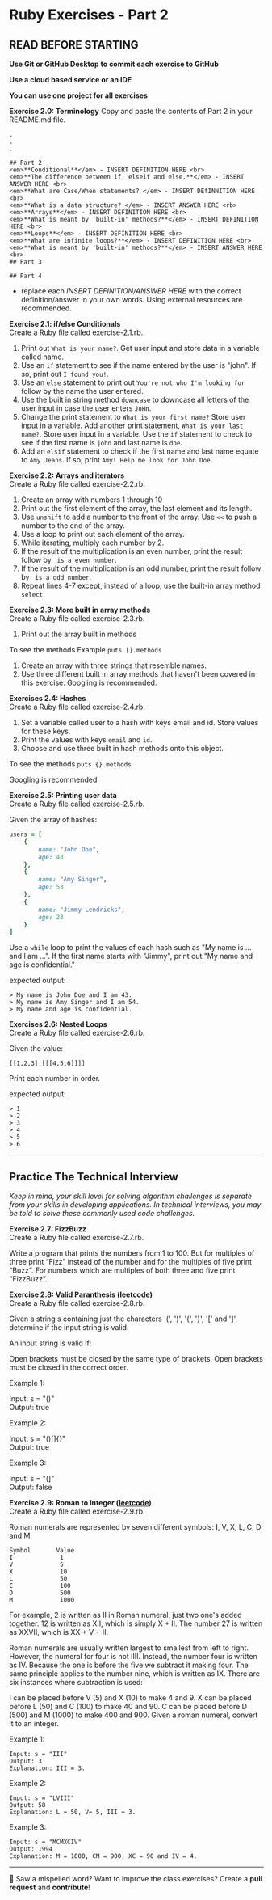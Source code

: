 # Ruby Exercises - Part 2

## READ BEFORE STARTING

**Use Git or GitHub Desktop to commit each exercise to GitHub** <br>

**Use a cloud based service or an IDE**<br>

**You can use one project for all exercises**<br>

**Exercise 2.0: Terminology** 
Copy and paste the contents of Part 2 in your README.md file.
``` 
.
.
.

## Part 2
<em>**Conditional**</em> - INSERT DEFINITION HERE <br>
<em>**The difference between if, elseif and else.**</em> - INSERT ANSWER HERE <br>
<em>**What are Case/When statements? </em> - INSERT DEfINNITION HERE <br>
<em>**What is a data structure? </em> - INSERT ANSWER HERE <rb>
<em>**Arrays**</em> - INSERT DEFINITION HERE <br>
<em>**What is meant by 'built-in' methods?**</em> - INSERT DEFINITION HERE <br>
<em>**Loops**</em> - INSERT DEFINITION HERE <br>
<em>**What are infinite loops?**</em> - INSERT DEFINITION HERE <br>
<em>**What is meant by 'built-in' methods?**</em> - INSERT ANSWER HERE <br>
## Part 3

## Part 4
```

- replace each <em>INSERT DEFINITION/ANSWER HERE</em> with the correct definition/answer in your own words. Using external resources are recommended.<br>

**Exercise 2.1: if/else Conditionals** <br>
Create a Ruby file called exercise-2.1.rb. 

1. Print out `What is your name?`. Get user input and store data in a variable called name.
2. Use an `if` statement to see if the name entered by the user is "john". If so, print out `I found you!`.
3. Use an `else` statement to print out `You're not who I'm looking for ` follow by the name the user entered.
4. Use the built in string method `downcase` to downcase all letters of the user input in case the user enters `JoHn`.
5. Change the print statement to `What is your first name?` Store user input in a variable. Add another print statement, `What is your last name?`. Store user input in a variable. Use the `if` statement to check to see if the first name is `john` and last name is `doe`. 
6. Add an `elsif` statement to check if the first name and last name equate to `Amy Jeans`. If so, print `Amy! Help me look for John Doe.`

**Exercise 2.2: Arrays and iterators** <br>
Create a Ruby file called exercise-2.2.rb. 

1. Create an array with numbers 1 through 10
2. Print out the first element of the array, the last element and its length.
3. Use `unshift` to add a number to the front of the array. Use `<<` to push a number to the end of the array.
4. Use a loop to print out each element of the array.
5. While iterating, multiply each number by 2.
6. If the result of the multiplication is an even number, print the result follow by ` is a even number`. 
7. If the result of the multiplication is an odd number, print the result follow by ` is a odd number`. 
8. Repeat lines 4-7 except, instead of a loop, use the built-in array method `select`.

**Exercise 2.3: More built in array methods** <br>
Create a Ruby file called exercise-2.3.rb. 

1. Print out the array built in methods

To see the methods
Example `puts [].methods`

1. Create an array with three strings that resemble names.
2. Use three different built in array methods that haven't been covered in this exercise. Googling is recommended.

**Exercises 2.4: Hashes** <br>
Create a Ruby file called exercise-2.4.rb. 

1. Set a variable called user to a hash with keys email and id. Store values for these keys.
2. Print the values with keys `email` and `id`. 
3. Choose and use three built in hash methods onto this object. 

To see the methods
`puts {}.methods`

Googling is recommended.

**Exercise 2.5: Printing user data**<br>
Create a Ruby file called exercise-2.5.rb.

Given the array of hashes:

```ruby 
users = [
    {
        name: "John Doe",
        age: 43
    },
    {
        name: "Amy Singer",
        age: 53
    },
    {
        name: "Jimmy Lendricks",
        age: 23
    }
]
```

Use a `while` loop to print the values of each hash such as "My name is ... and I am ...". If the first name starts with "Jimmy", print out "My name and age is confidential."

expected output: 
```
> My name is John Doe and I am 43.
> My name is Amy Singer and I am 54.
> My name and age is confidential.
```


**Exercises 2.6: Nested Loops** <br>
Create a Ruby file called exercise-2.6.rb.

Given the value: <br>
```
[[1,2,3],[[[4,5,6]]]]
```

Print each number in order. 

expected output: 

```
> 1
> 2
> 3
> 4
> 5
> 6

```

---

## Practice The Technical Interview
*Keep in mind, your skill level for solving algorithm challenges is separate from your skills in developing applications. In technical interviews, you may be told to solve these commonly used code challenges.*


**Exercise 2.7: FizzBuzz** <br> 
Create a Ruby file called exercise-2.7.rb. 

Write a program that prints the numbers from 1 to 100.
But for multiples of three print “Fizz” instead of the
number and for the multiples of five print “Buzz”. For
numbers which are multiples of both three and five
print “FizzBuzz”.

**Exercise 2.8: Valid Paranthesis ([leetcode](https://leetcode.com/problems/valid-parentheses/))** <br>
Create a Ruby file called exercise-2.8.rb. 

Given a string s containing just the characters '(', ')', '{', '}', '[' and ']', determine if the input string is valid.

An input string is valid if:

Open brackets must be closed by the same type of brackets.
Open brackets must be closed in the correct order.

Example 1: <br>

Input: s = "()" <br>
Output: true <br>

Example 2: <br>

Input: s = "()[]{}"  <br>
Output: true <br>

Example 3: <br>

Input: s = "(]" <br>
Output: false <br>

**Exercise 2.9: Roman to Integer ([leetcode](https://leetcode.com/problems/roman-to-integer/))** <br>
Create a Ruby file called exercise-2.9.rb. 

Roman numerals are represented by seven different symbols: I, V, X, L, C, D and M.

```
Symbol       Value
I             1
V             5
X             10
L             50
C             100
D             500
M             1000
```
For example, 2 is written as II in Roman numeral, just two one's added together. 12 is written as XII, which is simply X + II. The number 27 is written as XXVII, which is XX + V + II.

Roman numerals are usually written largest to smallest from left to right. However, the numeral for four is not IIII. Instead, the number four is written as IV. Because the one is before the five we subtract it making four. The same principle applies to the number nine, which is written as IX. There are six instances where subtraction is used:

I can be placed before V (5) and X (10) to make 4 and 9. 
X can be placed before L (50) and C (100) to make 40 and 90. 
C can be placed before D (500) and M (1000) to make 400 and 900.
Given a roman numeral, convert it to an integer.


Example 1:

```
Input: s = "III"
Output: 3
Explanation: III = 3.
```

Example 2:

```
Input: s = "LVIII"
Output: 58
Explanation: L = 50, V= 5, III = 3.
```
Example 3:

```
Input: s = "MCMXCIV"
Output: 1994
Explanation: M = 1000, CM = 900, XC = 90 and IV = 4.
```

---

:wave: Saw a mispelled word? Want to improve the class exercises? Create a **pull request** and **contribute**! 
